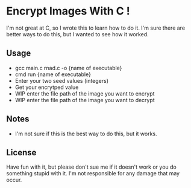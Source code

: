 # Encrypt Images With C ! #
I'm not great at C, so I wrote this to learn how to do it. I'm sure there are better ways to do this, but I wanted to see how it worked.

## Usage ##
- gcc main.c rnad.c -o {name of executable}
- cmd run {name of executable}
- Enter your two seed values (integers)
- Get your encrytped value
- WIP enter the file path of the image you want to encrypt
- WIP enter the file path of the image you want to decrypt

## Notes ##
- I'm not sure if this is the best way to do this, but it works.

## License ##
Have fun with it, but please don't sue me if it doesn't work or you do something stupid with it. I'm not responsible for any damage that may occur.